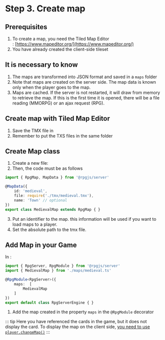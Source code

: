 # Step 3. Create map

## Prerequisites

1. To create a map, you need the Tiled Map Editor : [https://www.mapeditor.org/](https://www.mapeditor.org/)
2. You have already created the client-side tileset

## It is necessary to know

1. The maps are transformed into JSON format and saved in a `maps` folder
1. Note that maps are created on the server side. The map data is known only when the player goes to the map.
2. Maps are cached. If the server is not restarted, it will draw from memory to retrieve the map. If this is the first time it is opened, there will be a file reading (MMORPG) or an ajax request (RPG).

## Create map with Tiled Map Editor

1. Save the TMX file in <PathTo to="mapDir" file="client/tmx/medieval.tmx" />
2. Remember to put the TXS files in the same folder

## Create Map class

1. Create a new file: <PathTo to="mapDir" file="medieval.ts" />
2. Then, the code must be as follows

```ts
import { RpgMap, MapData } from '@rpgjs/server'

@MapData({
    id: 'medieval',
    file: require('./tmx/medieval.tmx'),
    name: 'Town' // optional
})
export class MedievalMap extends RpgMap { }
```

3. Put an identifier to the map. this information will be used if you want to load maps to a player.
4. Set the absolute path to the tmx file.

## Add Map in your Game

In <PathTo to="serverIndex" /> :

```ts
import { RpgServer, RpgModule } from '@rpgjs/server'
import { MedievalMap } from './maps/medieval.ts'

@RpgModule<RpgServer>({
    maps:  [
        MedievalMap
    ]
})
export default class RpgServerEngine { }
```

1. Add the map created in the property `maps` in the `@RpgModule` decorator

::: tip
Here you have referenced the cards in the game, but it does not display the card. To display the map on the client side, [you need to use `player.changeMap()`](/guide/player-start.html#start-position)
:::